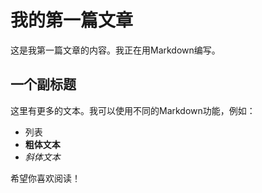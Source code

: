 # 我的第一篇文章

这是我第一篇文章的内容。我正在用Markdown编写。

## 一个副标题

这里有更多的文本。我可以使用不同的Markdown功能，例如：

- 列表
- **粗体文本**
- *斜体文本*

希望你喜欢阅读！
